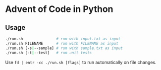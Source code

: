 # Advent of Code in Python

## Usage

```sh
./run.sh               # run with input.txt as input
./run.sh FILENAME      # run with FILENAME as input
./run.sh [-s|--sample] # run with sample.txt as input
./run.sh [-t|--test]   # run unit tests
```

Use `fd | entr -cc ./run.sh [flags]` to run automatically on file changes.
